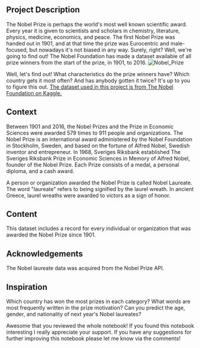 ## Project Description

The Nobel Prize is perhaps the world's most well known scientific award. Every year it is given to scientists and scholars in chemistry, literature, physics, medicine, economics, and peace. The first Nobel Prize was handed out in 1901, and at that time the prize was Eurocentric and male-focused, but nowadays it's not biased in any way. Surely, right?
Well, we're going to find out! The Nobel Foundation has made a dataset available of all prize winners from the start of the prize, in 1901, to 2016.
![Nobel_Prize](https://user-images.githubusercontent.com/84151016/152651517-8982763c-6c11-43fb-94a6-8efbda60b677.png)


Well, let's find out! What characteristics do the prize winners have? Which country gets it most often? And has anybody gotten it twice? It's up to you to figure this out. [The dataset used in this project is from The Nobel Foundation on Kaggle.](https://www.kaggle.com/nobelfoundation/nobel-laureates)

## Context

Between 1901 and 2016, the Nobel Prizes and the Prize in Economic Sciences were awarded 579 times to 911 people and organizations. The Nobel Prize is an international award administered by the Nobel Foundation in Stockholm, Sweden, and based on the fortune of Alfred Nobel, Swedish inventor and entrepreneur. In 1968, Sveriges Riksbank established The Sveriges Riksbank Prize in Economic Sciences in Memory of Alfred Nobel, founder of the Nobel Prize. Each Prize consists of a medal, a personal diploma, and a cash award.

A person or organization awarded the Nobel Prize is called Nobel Laureate. The word "laureate" refers to being signified by the laurel wreath. In ancient Greece, laurel wreaths were awarded to victors as a sign of honor.

## Content

This dataset includes a record for every individual or organization that was awarded the Nobel Prize since 1901.

## Acknowledgements

The Nobel laureate data was acquired from the Nobel Prize API.

## Inspiration

Which country has won the most prizes in each category? What words are most frequently written in the prize motivation? Can you predict the age, gender, and nationality of next year's Nobel laureates?



Awesome that you reviewed the whole notebook! If you found this notebook interesting I really appreciate your support. If you have any suggestions for further improving this notebook please let me know via the comments!
